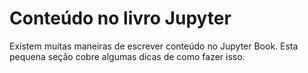 Conteúdo no livro Jupyter
=========================

Existem muitas maneiras de escrever conteúdo no Jupyter Book. Esta pequena seção
cobre algumas dicas de como fazer isso.